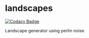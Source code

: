 # landscapes

[![Codacy Badge](https://api.codacy.com/project/badge/Grade/6f11f580c2dc4cd1a6244ab4655f4494)](https://www.codacy.com/app/adrien.bennadji/landscapes?utm_source=github.com&utm_medium=referral&utm_content=adrien-ben/landscapes&utm_campaign=badger)

Landscape generator using perlin noise
